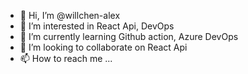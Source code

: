 - 👋 Hi, I’m @willchen-alex
- 👀 I’m interested in React Api, DevOps 
- 🌱 I’m currently learning Github action, Azure DevOps
- 💞️ I’m looking to collaborate on React Api
- 📫 How to reach me ...

<!---
willchen-alex/willchen-alex is a ✨ special ✨ repository because its `README.md` (this file) appears on your GitHub profile.
You can click the Preview link to take a look at your changes.
--->
